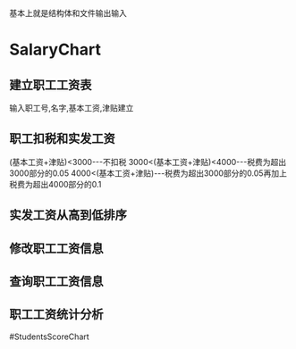 
基本上就是结构体和文件输出输入

# SalaryChart
## 建立职工工资表
  输入职工号,名字,基本工资,津贴建立
## 职工扣税和实发工资 
   (基本工资+津贴)<3000---不扣税
   3000<(基本工资+津贴)<4000---税费为超出3000部分的0.05
   4000<(基本工资+津贴)---税费为超出3000部分的0.05再加上税费为超出4000部分的0.1
## 实发工资从高到低排序                
## 修改职工工资信息                  
## 查询职工工资信息                   
## 职工工资统计分析 
  
#StudentsScoreChart
##
